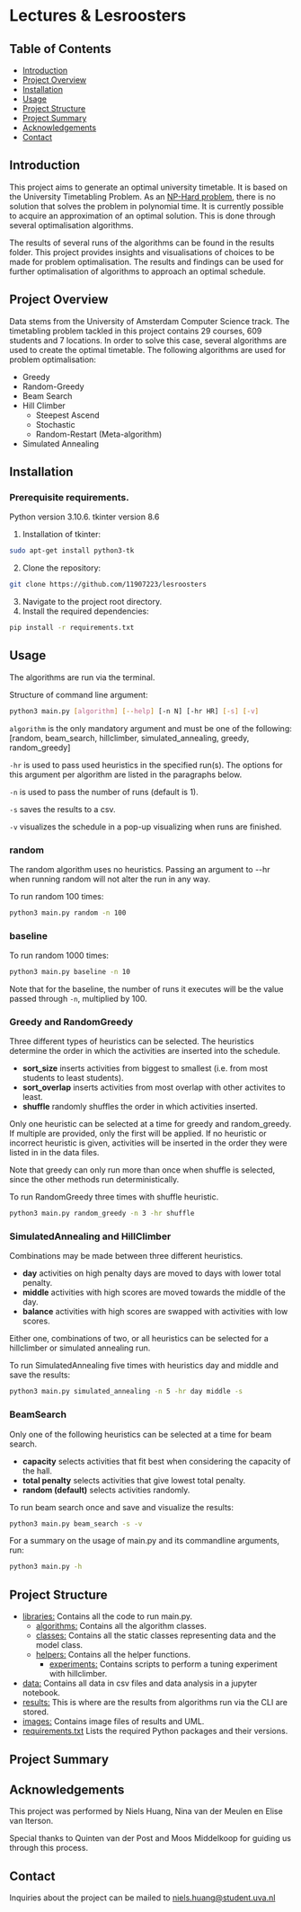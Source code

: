 # Lectures & Lesroosters

## Table of Contents

* [Introduction](#introduction)
* [Project Overview](#project-overview)
* [Installation](#installation)
* [Usage](#usage)
* [Project Structure](#project-structure)
* [Project Summary](#project-summary)
* [Acknowledgements](#acknowledgements)
* [Contact](#contact)

## Introduction
This project aims to generate an optimal university timetable. It is based on the University Timetabling Problem. As an [NP-Hard problem](https://en.wikipedia.org/wiki/NP-hardness), there is no solution that solves the problem in polynomial time. It is currently possible to acquire an approximation of an optimal solution. This is done through several optimalisation algorithms.

The results of several runs of the algorithms can be found in the results folder. This project provides insights and visualisations of choices to be made for problem optimalisation. The results and findings can be used for further optimalisation of algorithms to approach an optimal schedule.

## Project Overview
Data stems from the University of Amsterdam Computer Science track. The timetabling problem tackled in this project contains 29 courses, 609 students and 7 locations. In order to solve this case, several algorithms are used to create the optimal timetable. The following algorithms are used for problem optimalisation:
* Greedy
* Random-Greedy
* Beam Search
* Hill Climber
    - Steepest Ascend
    - Stochastic
    - Random-Restart (Meta-algorithm)
* Simulated Annealing

## Installation

### Prerequisite requirements.
Python version 3.10.6.
tkinter version 8.6


1. Installation of tkinter:
```bash
sudo apt-get install python3-tk
```


2. Clone the repository:
```bash
git clone https://github.com/11907223/lesroosters
```
3. Navigate to the project root directory.
4. Install the required dependencies:
```bash
pip install -r requirements.txt
```

## Usage

The algorithms are run via the terminal.

Structure of command line argument:
```bash
python3 main.py [algorithm] [--help] [-n N] [-hr HR] [-s] [-v]
```
`algorithm` is the only mandatory argument and must be one of the following: [random, beam_search, hillclimber, simulated_annealing, greedy, random_greedy]

`-hr` is used to pass used heuristics in the specified run(s). The options for this argument per algorithm are listed in the paragraphs below.

`-n` is used to pass the number of runs (default is 1).

`-s` saves the results to a csv.

`-v` visualizes the schedule in a pop-up visualizing when runs are finished.

### random

The random algorithm uses no heuristics. Passing an argument to --hr when running random will not alter the run in any way.

To run random 100 times:
```bash
python3 main.py random -n 100
```

### baseline
To run random 1000 times: 
```bash
python3 main.py baseline -n 10
```
Note that for the baseline, the number of runs it executes will be the value passed through `-n`, multiplied by 100. 

### Greedy and RandomGreedy

Three different types of heuristics can be selected. The heuristics determine the order in which the activities are inserted into the schedule.

 - **sort_size** inserts activities from biggest to smallest (i.e. from most students to least students).
 - **sort_overlap** inserts activities from most overlap with other activites to least. 
 - **shuffle** randomly shuffles the order in which activities inserted.

Only one heuristic can be selected at a time for greedy and random_greedy. If multiple are provided, only the first will be applied. If no heuristic or incorrect heuristic is given, activities will be inserted in the order they were listed in in the data files.

Note that greedy can only run more than once when shuffle is selected, since the other methods run deterministically.

To run RandomGreedy three times with shuffle heuristic.
```bash
python3 main.py random_greedy -n 3 -hr shuffle
```

### SimulatedAnnealing and HillClimber

Combinations may be made between three different heuristics.
- **day** activities on high penalty days are moved to days with lower total penalty.
- **middle** activities with high scores are moved towards the middle of the day.
- **balance** activities with high scores are swapped with activities with low scores.

Either one, combinations of two, or all heuristics can be selected for a hillclimber or simulated annealing run.

To run SimulatedAnnealing five times with heuristics day and middle and save the results:
```bash
python3 main.py simulated_annealing -n 5 -hr day middle -s
```

### BeamSearch
Only one of the following heuristics can be selected at a time for beam search.

- **capacity** selects activities that fit best when considering the capacity of the hall.
- **total penalty** selects activities that give lowest total penalty.
- **random (default)** selects activities randomly.

To run beam search once and save and visualize the results:
```bash
python3 main.py beam_search -s -v
```

For a summary on the usage of main.py and its commandline arguments, run:
```bash
python3 main.py -h
```

## Project Structure

- [libraries:](libraries/) Contains all the code to run main.py.
    - [algorithms:](/libraries/algorithms/) Contains all the algorithm classes.
    - [classes:](/libraries/classes/) Contains all the static classes representing data and the model class.
    - [helpers:](/libraries/helpers/) Contains all the helper functions.
        - [experiments:](/libraries/helpers/experiments/) Contains scripts to perform a tuning experiment with hillclimber.
- [data:](/data/) Contains all data in csv files and data analysis in a jupyter notebook.
- [results:](/results/) This is where are the results from algorithms run via the CLI are stored.
- [images:](/images/) Contains image files of results and UML.
- [requirements.txt](/requirements.txt) Lists the required Python packages and their versions.


## Project Summary

## Acknowledgements
This project was performed by Niels Huang, Nina van der Meulen en Elise van Iterson.

Special thanks to Quinten van der Post and Moos Middelkoop for guiding us through this process.

## Contact
Inquiries about the project can be mailed to niels.huang@student.uva.nl